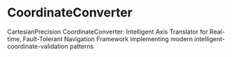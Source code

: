 # CoordinateConverter
CartesianPrecision CoordinateConverter: Intelligent Axis Translator for Real-time, Fault-Tolerant Navigation Framework implementing modern intelligent-coordinate-validation patterns
